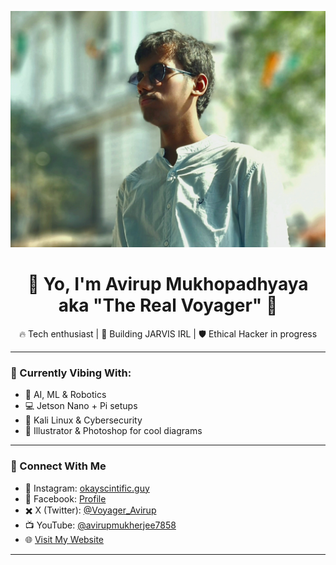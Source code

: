 <p align="center">
  <img src="https://github.com/avirup04/avirup04/blob/main/avatar.jpg?raw=true" width="800" alt="Avirup's Avatar"/>
</p>

<h1 align="center">👋 Yo, I'm Avirup Mukhopadhyaya aka "The Real Voyager" 🚀</h1>

<p align="center">
  🔥 Tech enthusiast | 🤖 Building JARVIS IRL | 🛡️ Ethical Hacker in progress
</p>

---

### 🚀 Currently Vibing With:
- 🧠 AI, ML & Robotics
- 💻 Jetson Nano + Pi setups
- 🔐 Kali Linux & Cybersecurity
- 🎨 Illustrator & Photoshop for cool diagrams

---

### 🔗 Connect With Me

- 📸 Instagram: [okayscintific.guy](https://instagram.com/okayscintific.guy)  
- 👤 Facebook: [Profile](https://facebook.com/profile.php?id=100089098132731)  
- ✖️ X (Twitter): [@Voyager_Avirup](https://x.com/Voyager_Avirup)  
- 📺 YouTube: [@avirupmukherjee7858](https://www.youtube.com/@avirupmukherjee7858)
- 🌐 <a href="http://avirup.rf.gd/?i=1" target="_blank">Visit My Website</a>

---
